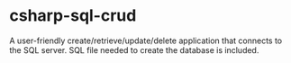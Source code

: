 # csharp-sql-crud
A user-friendly create/retrieve/update/delete application that connects to the SQL server. SQL file needed to create the database is included.

